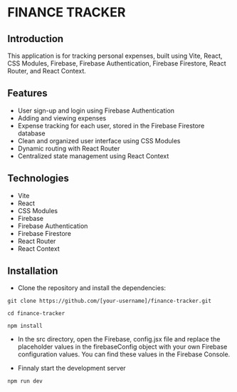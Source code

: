 
# FINANCE TRACKER

## Introduction

This application is for tracking personal expenses, built using Vite, React, CSS Modules, Firebase, Firebase Authentication, Firebase Firestore, React Router, and React Context.

## Features

- User sign-up and login using Firebase Authentication
- Adding and viewing expenses
- Expense tracking for each user, stored in the Firebase Firestore database
- Clean and organized user interface using CSS Modules
- Dynamic routing with React Router
- Centralized state management using React Context

## Technologies

- Vite
- React
- CSS Modules
- Firebase
- Firebase Authentication
- Firebase Firestore
- React Router
- React Context

## Installation
- Clone the repository and install the dependencies:

```
git clone https://github.com/[your-username]/finance-tracker.git
```
```
cd finance-tracker
```
```
npm install
```

- In the src directory, open the Firebase, config.jsx file and replace the placeholder values in the firebaseConfig object with your own Firebase configuration values. You can find these values in the Firebase Console.

- Finnaly start the development server

```
npm run dev
```